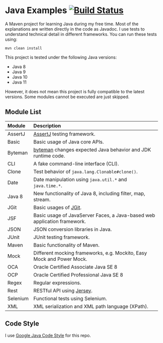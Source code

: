 # Java Examples [![Build Status][travis-img]][travis]

A Maven project for learning Java during my free time. Most of the explanations are
written directly in the code as Javadoc. I use tests to understand technical detail
in different frameworks. You can run these tests using:

    mvn clean install

This project is tested under the following Java versions:

- Java 8
- Java 9
- Java 10
- Java 11

However, it does not mean this project is fully compatible to the latest versions.
Some modules cannot be executed are just skipped.

## Module List

Module | Description
:--- | :---
AssertJ | [AssertJ][assertj] testing framework.
Basic | Basic usage of Java core APIs.
Byteman | [byteman][bm] changes expected Java behavior and JDK runtime code.
CLI | A fake command-line interface (CLI).
Clone | Test behavior of `java.lang.Clonable#clone()`.
Date | Date manipulation using `java.util.*` and `java.time.*`.
Java 8 | New functionality of Java 8, including filter, map, stream.
JGit | Basic usages of [JGit][jgit].
JSF | Basic usage of JavaServer Faces, a Java-based web application framework.
JSON | JSON conversion libraries in Java.
JUnit | JUnit testing framework.
Maven | Basic functionality of Maven.
Mock | Different mocking frameworks, e.g. Mockito, Easy Mock and Power Mock.
OCA | Oracle Certified Associate Java SE 8
OCP | Oracle Certified Professional Java SE 8
Regex | Regular expressions.
Rest | RESTful API using [Jersey][jersey].
Selenium | Functional tests using Selenium.
XML | XML serialization and XML path language (XPath).

## Code Style

I use [Google Java Code Style][style-java] for this repo.

[assertj]: http://joel-costigliola.github.io/assertj/
[bm]: http://byteman.jboss.org
[jersey]: https://jersey.github.io
[jgit]: https://github.com/eclipse/jgit
[style-java]: https://google.github.io/styleguide/javaguide.html
[travis]: https://travis-ci.org/mincong-h/java-examples
[travis-img]: https://travis-ci.org/mincong-h/java-examples.svg?branch=master
